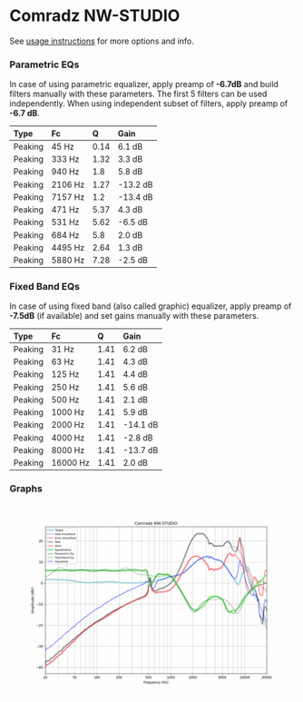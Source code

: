 # Comradz NW-STUDIO
See [usage instructions](https://github.com/jaakkopasanen/AutoEq#usage) for more options and info.

### Parametric EQs
In case of using parametric equalizer, apply preamp of **-6.7dB** and build filters manually
with these parameters. The first 5 filters can be used independently.
When using independent subset of filters, apply preamp of **-6.7 dB**.

| Type    | Fc      |    Q | Gain     |
|:--------|:--------|:-----|:---------|
| Peaking | 45 Hz   | 0.14 | 6.1 dB   |
| Peaking | 333 Hz  | 1.32 | 3.3 dB   |
| Peaking | 940 Hz  | 1.8  | 5.8 dB   |
| Peaking | 2106 Hz | 1.27 | -13.2 dB |
| Peaking | 7157 Hz | 1.2  | -13.4 dB |
| Peaking | 471 Hz  | 5.37 | 4.3 dB   |
| Peaking | 531 Hz  | 5.62 | -6.5 dB  |
| Peaking | 684 Hz  | 5.8  | 2.0 dB   |
| Peaking | 4495 Hz | 2.64 | 1.3 dB   |
| Peaking | 5880 Hz | 7.28 | -2.5 dB  |

### Fixed Band EQs
In case of using fixed band (also called graphic) equalizer, apply preamp of **-7.5dB**
(if available) and set gains manually with these parameters.

| Type    | Fc       |    Q | Gain     |
|:--------|:---------|:-----|:---------|
| Peaking | 31 Hz    | 1.41 | 6.2 dB   |
| Peaking | 63 Hz    | 1.41 | 4.3 dB   |
| Peaking | 125 Hz   | 1.41 | 4.4 dB   |
| Peaking | 250 Hz   | 1.41 | 5.6 dB   |
| Peaking | 500 Hz   | 1.41 | 2.1 dB   |
| Peaking | 1000 Hz  | 1.41 | 5.9 dB   |
| Peaking | 2000 Hz  | 1.41 | -14.1 dB |
| Peaking | 4000 Hz  | 1.41 | -2.8 dB  |
| Peaking | 8000 Hz  | 1.41 | -13.7 dB |
| Peaking | 16000 Hz | 1.41 | 2.0 dB   |

### Graphs
![](./Comradz%20NW-STUDIO.png)